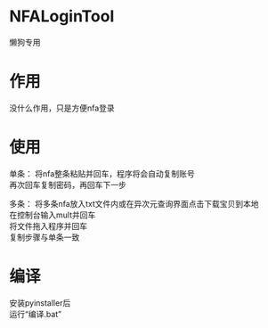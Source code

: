 # NFALoginTool
懒狗专用

# 作用
没什么作用，只是方便nfa登录

# 使用
单条：
将nfa整条粘贴并回车，程序将会自动复制账号\
再次回车复制密码，再回车下一步

多条：
将多条nfa放入txt文件内或在异次元查询界面点击下载宝贝到本地\
在控制台输入mult并回车\
将文件拖入程序并回车\
复制步骤与单条一致

# 编译
安装pyinstaller后\
运行“编译.bat”

